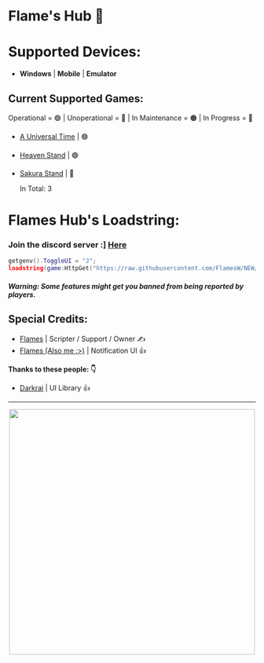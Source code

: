 # Flame's Hub 🎃

# Supported Devices:

- **Windows** | **Mobile** | **Emulator**

## Current Supported Games:
Operational = 🟢 | Unoperational = 🔴 | In Maintenance = 🟠 | In Progress = 🔵

- [A Universal Time](https://www.roblox.com/games/5130598377/GEAR-5-A-Universal-Time-3-7) | 🟢

- [Heaven Stand](https://www.roblox.com/games/14561998168/Domain-Clash-Heaven-Stand) | 🟢

- [Sakura Stand](https://www.roblox.com/games/8534845015/KAIJU-RED-MIST-Sakura-Stand) | 🔴

  In Total: 3

# Flames Hub's Loadstring:
### Join the discord server :] [Here](https://discord.gg/flam3s)
```lua
getgenv().ToggleUI = "J";
loadstring(game:HttpGet("https://raw.githubusercontent.com/FlamesW/NEW/main/Launcher"))();
```
##### Warning: Some features might get you banned from being reported by players.

## Special Credits:
- [Flames](https://discord.com/users/656455297979908106) | Scripter / Support / Owner ✍️
- [Flames (Also me :>)](https://discord.com/users/656455297979908106) | Notification UI 👍

**Thanks to these people: 👇**
- [Darkrai](CouldntFindLink) | UI Library 👍

---

<p align="center">
  <img src="https://github.com/user-attachments/assets/474e7d25-12c7-4a7c-9d9d-840b5a404c44" width="500px">
</p>
